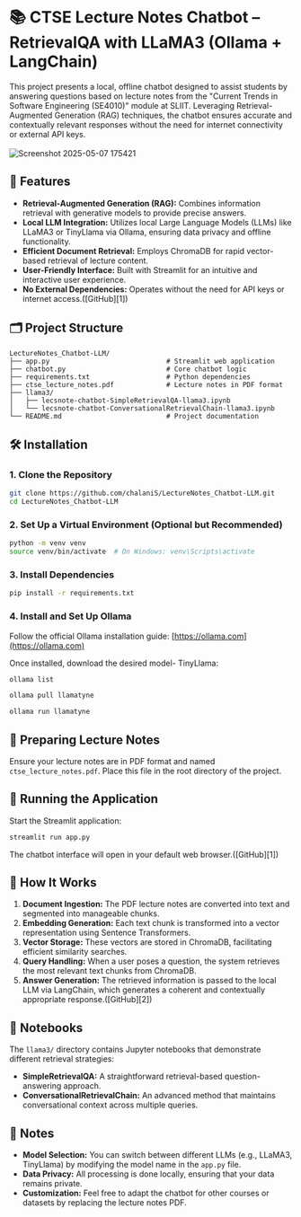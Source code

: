 # 📚 CTSE Lecture Notes Chatbot – RetrievalQA with LLaMA3 (Ollama + LangChain)

This project presents a local, offline chatbot designed to assist students by answering questions based on lecture notes from the "Current Trends in Software Engineering (SE4010)" module at SLIIT. Leveraging Retrieval-Augmented Generation (RAG) techniques, the chatbot ensures accurate and contextually relevant responses without the need for internet connectivity or external API keys.</br></br>
![Screenshot 2025-05-07 175421](https://github.com/user-attachments/assets/22b05619-c0f7-4aa4-b07f-165f9f244e61)



## 🚀 Features

* **Retrieval-Augmented Generation (RAG):** Combines information retrieval with generative models to provide precise answers.
* **Local LLM Integration:** Utilizes local Large Language Models (LLMs) like LLaMA3 or TinyLlama via Ollama, ensuring data privacy and offline functionality.
* **Efficient Document Retrieval:** Employs ChromaDB for rapid vector-based retrieval of lecture content.
* **User-Friendly Interface:** Built with Streamlit for an intuitive and interactive user experience.
* **No External Dependencies:** Operates without the need for API keys or internet access.([GitHub][1])

## 🗂️ Project Structure

```
LectureNotes_Chatbot-LLM/
├── app.py                             # Streamlit web application
├── chatbot.py                         # Core chatbot logic
├── requirements.txt                   # Python dependencies
├── ctse_lecture_notes.pdf             # Lecture notes in PDF format
├── llama3/
│   ├── lecsnote-chatbot-SimpleRetrievalQA-llama3.ipynb
│   └── lecsnote-chatbot-ConversationalRetrievalChain-llama3.ipynb
└── README.md                          # Project documentation
```

## 🛠️ Installation

### 1. Clone the Repository

```bash
git clone https://github.com/chalaniS/LectureNotes_Chatbot-LLM.git
cd LectureNotes_Chatbot-LLM
```

### 2. Set Up a Virtual Environment (Optional but Recommended)

```bash
python -m venv venv
source venv/bin/activate  # On Windows: venv\Scripts\activate
```

### 3. Install Dependencies

```bash
pip install -r requirements.txt
```

### 4. Install and Set Up Ollama

Follow the official Ollama installation guide: [https://ollama.com](https://ollama.com)

Once installed, download the desired model- TinyLlama:

```bash
ollama list
```

```bash
ollama pull llamatyne
```

```bash
ollama run llamatyne
```

## 📄 Preparing Lecture Notes

Ensure your lecture notes are in PDF format and named `ctse_lecture_notes.pdf`. Place this file in the root directory of the project.

## 🚀 Running the Application

Start the Streamlit application:

```bash
streamlit run app.py
```

The chatbot interface will open in your default web browser.([GitHub][1])

## 🧠 How It Works

1. **Document Ingestion:** The PDF lecture notes are converted into text and segmented into manageable chunks.
2. **Embedding Generation:** Each text chunk is transformed into a vector representation using Sentence Transformers.
3. **Vector Storage:** These vectors are stored in ChromaDB, facilitating efficient similarity searches.
4. **Query Handling:** When a user poses a question, the system retrieves the most relevant text chunks from ChromaDB.
5. **Answer Generation:** The retrieved information is passed to the local LLM via LangChain, which generates a coherent and contextually appropriate response.([GitHub][2])

## 📓 Notebooks

The `llama3/` directory contains Jupyter notebooks that demonstrate different retrieval strategies:

* **SimpleRetrievalQA:** A straightforward retrieval-based question-answering approach.
* **ConversationalRetrievalChain:** An advanced method that maintains conversational context across multiple queries.

## 📌 Notes

* **Model Selection:** You can switch between different LLMs (e.g., LLaMA3, TinyLlama) by modifying the model name in the `app.py` file.
* **Data Privacy:** All processing is done locally, ensuring that your data remains private.
* **Customization:** Feel free to adapt the chatbot for other courses or datasets by replacing the lecture notes PDF.




